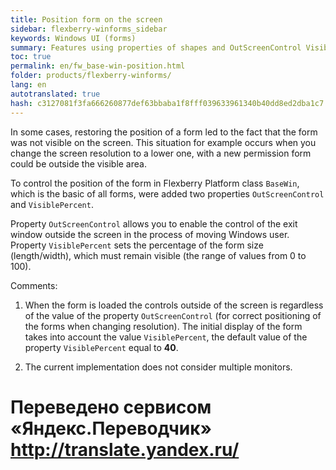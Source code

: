 ```yaml
--- 
title: Position form on the screen 
sidebar: flexberry-winforms_sidebar 
keywords: Windows UI (forms) 
summary: Features using properties of shapes and OutScreenControl VisiblePercent responsible for the control of the exit window outside the screen 
toc: true 
permalink: en/fw_base-win-position.html 
folder: products/flexberry-winforms/ 
lang: en 
autotranslated: true 
hash: c3127081f3fa666260877def63bbaba1f8fff039633961340b40dd8ed2dba1c7 
--- 
```


In some cases, restoring the position of a form led to the fact that the form was not visible on the screen. This situation for example occurs when you change the screen resolution to a lower one, with a new permission form could be outside the visible area. 

To control the position of the form in Flexberry Platform class `BaseWin`, which is the basic of all forms, were added two properties `OutScreenControl` and `VisiblePercent`. 

Property `OutScreenControl` allows you to enable the control of the exit window outside the screen in the process of moving Windows user. Property `VisiblePercent` sets the percentage of the form size (length/width), which must remain visible (the range of values from 0 to 100). 

Comments: 

1. When the form is loaded the controls outside of the screen is regardless of the value of the property `OutScreenControl` (for correct positioning of the forms when changing resolution). The initial display of the form takes into account the value `VisiblePercent`, the default value of the property `VisiblePercent` equal to __40__. 

2. The current implementation does not consider multiple monitors. 





 # Переведено сервисом «Яндекс.Переводчик» http://translate.yandex.ru/